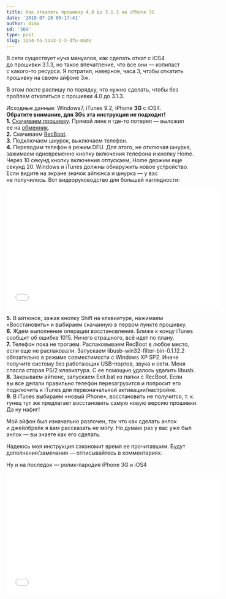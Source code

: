 ```yaml
---
title: Как откатить прошивку 4.0 до 3.1.3 на iPhone 3G
date: '2010-07-28 00:17:41'
author: dima
id: '309'
type: post
slug: ios4-to-ios3-1-3-dfu-mode
---
```


В сети существует куча мануалов, как сделать откат с iOS4 до прошивки 3.1.3, но такое впечатление, что все они — копипаст с какого-то ресурса. Я потратил, наверное, часа 3, чтобы откатить прошивку на своем айфоне 3ж.  
  
В этом посте распишу по порядку, что нужно сделать, чтобы без проблем откатиться с прошивки 4.0 до 3.1.3.  
  
Исходные данные: Windows7, iTunes 9.2, iPhone **3G** с iOS4.  
**Обратите внимание, для 3Gs эта инструкция не подходит!**  
**1.** [Скачиваем прошивку](http://depositfiles.com/files/ogmasbmlg). Прямой линк я где-то потерял — выложил ее на [обменник](http://depositfiles.com/files/ogmasbmlg).  
**2.** Скачиваем [RecBoot](http://depositfiles.com/files/nyw3huahk).  
**3.** Подключаем шнурок, выключаем телефон.  
**4.** Переводим телефон в режим DFU. Для этого, не отключая шнурка, зажимаем одновременно кнопку включения телефона и кнопку Home. Через 10 секунд кнопку включения отпускаем, Home держим еще секунд 20. Windows и iTunes должны обнаружить новое устройство. Если видите на экране значок айтюнса и шнурка — у вас не получилось. Вот видеоруководство для большей наглядности:  

  
<iframe width="560" height="315" src="//www.youtube.com/embed/bITIiGswjFI" frameborder="0" allowfullscreen=""></iframe>  

  
**5.** В айтюнсе, зажав кнопку Shift на клавиатуре, нажимаем «Восстановить» и выбираем скачанную в первом пункте прошивку.  
**6.** Ждем выполнение операции восстановления. Ближе к концу iTunes сообщит об ошибке 1015. Ничего страшного, всё идет по плану.  
**7.** Телефон пока не трогаем. Распаковываем RecBoot в любое место, если еще не распаковали. Запускаем libusb-win32-filter-bin-0.1.12.2 обязательно в режиме совместимости с Windows XP SP2. Иначе получите систему без работающих USB-портов, звука и сети. Меня спасла старая PS/2 клавиатура. С ее помощью удалось удалить libusb.  
**8.** Закрываем айтюнс, запускаем Exit.bat из папки с RecBoot. Если вы все делали правильно телефон перезагрузится и попросит его подключить к iTunes для первоначальной активации/настройке.  
**9.** В iTunes выбираем «новый iPhone», восстановить не получится, т. к. тунец тут же предлагает восстановить самую новую версию прошивки. Да ну нафиг!  
  
Мой айфон был изначально разлочен, так что как сделать анлок и джейлбрейк я вам рассказать не могу. Но думаю раз у вас уже был анлок — вы знаете как его сделать.  
  
Надеюсь моя инструкция сэкономит время ее прочитавшим. Будут дополнения/замечания — отписывайтесь в комментариях.  
  
Ну и на последок — ролик-пародия iPhone 3G и iOS4  

  
<iframe width="560" height="315" src="//www.youtube.com/embed/Pdk2cJpSXLg" frameborder="0" allowfullscreen=""></iframe>